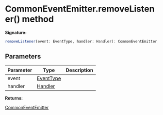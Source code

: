 # CommonEventEmitter.removeListener() method

**Signature:**

```typescript
removeListener(event: EventType, handler: Handler): CommonEventEmitter;
```

## Parameters

| Parameter | Type                                  | Description |
| --------- | ------------------------------------- | ----------- |
| event     | [EventType](./puppeteer.eventtype.md) |             |
| handler   | [Handler](./puppeteer.handler.md)     |             |

**Returns:**

[CommonEventEmitter](./puppeteer.commoneventemitter.md)
